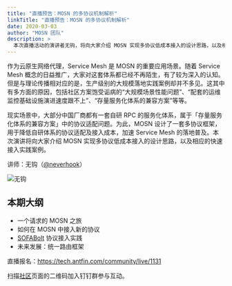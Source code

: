 ```yaml
---
title: "直播预告：MOSN 的多协议机制解析"
linkTitle: "直播预告：MOSN 的多协议机制解析"
date: 2020-03-03
author: "MOSN 团队"
description: >
  本次直播活动的演讲者无钩，将向大家介绍 MOSN 实现多协议低成本接入的设计思路，以及相应的快速接入实践案例。
---
```


作为云原生网络代理，Service Mesh 是 MOSN 的重要应用场景。随着 Service Mesh 概念的日益推广，大家对这套体系都已经不再陌生，有了较为深入的认知。但是与理论传播相对应的是，生产级别的大规模落地实践案例却并不多见。这其中有多方面的原因，包括社区方案饱受诟病的“大规模场景性能问题”、“配套的运维监控基础设施演进速度跟不上”、“存量服务化体系的兼容方案”等等。

现实场景中，大部分中国厂商都有一套自研 RPC 的服务化体系，属于「存量服务化体系的兼容方案」中的协议适配问题。为此，MOSN 设计了一套多协议框架，用于降低自研体系的协议适配及接入成本，加速 Service Mesh 的落地普及。本次演讲将向大家介绍 MOSN 实现多协议低成本接入的设计思路，以及相应的快速接入实践案例。

讲师：无钩（[@neverhook](https://github.com/neverhook)）

![无钩](https://gw.alipayobjects.com/mdn/rms_91f3e6/afts/img/A*CfJuT7aNWgoAAAAAAAAAAABkARQnAQ)

## 本期大纲

- 一个请求的 MOSN 之旅
- 如何在 MOSN 中接入新的协议
- [SOFABolt](https://github.com/sofastack/sofa-bolt) 协议接入实践
- 未来发展：统一路由框架

直播报名：https://tech.antfin.com/community/live/1131

扫描[社区](/zh/community/)页面的二维码加入钉钉群参与互动。